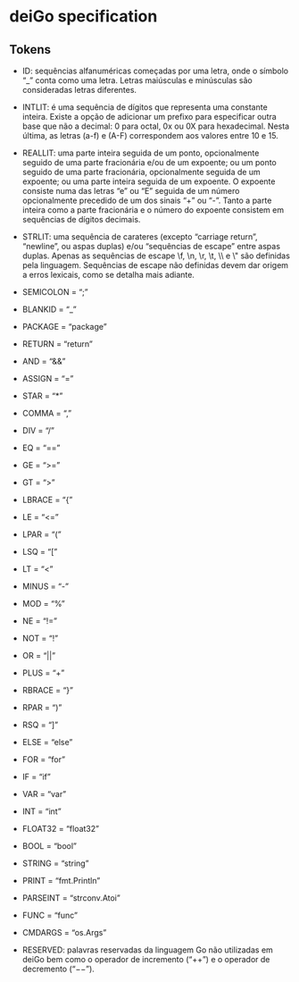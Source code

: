 # deiGo specification

## Tokens

 - ID: sequências alfanuméricas começadas por uma letra, onde o símbolo “_” conta como uma letra. Letras maiúsculas e minúsculas são consideradas letras diferentes.

 - INTLIT: é uma sequência de dígitos que representa uma constante inteira. Existe a opção de adicionar um prefixo para especificar outra base que não a decimal: 0 para octal, 0x ou 0X para hexadecimal. Nesta última, as letras (a-f) e (A-F) correspondem aos valores entre 10 e 15.
 - REALLIT: uma parte inteira seguida de um ponto, opcionalmente seguido de uma parte fracionária e/ou de um expoente; ou um ponto seguido de uma parte fracionária, opcionalmente seguida de um expoente; ou uma parte inteira seguida de um expoente. O expoente consiste numa das letras “e” ou “E” seguida de um número opcionalmente precedido de um dos sinais “+” ou “-”. Tanto a parte inteira como a parte fracionária e o número do expoente consistem em sequências de dígitos decimais.
 - STRLIT: uma sequência de carateres (excepto “carriage return”, “newline”, ou aspas duplas) e/ou “sequências de escape” entre aspas duplas. Apenas as sequências de escape \f, \n, \r, \t, \\\ e \\" são definidas pela linguagem. Sequências de escape não definidas devem dar origem a erros lexicais, como se detalha mais adiante.
 - SEMICOLON = “;”
 - BLANKID = “_”
 - PACKAGE = “package”
 - RETURN = “return”
 - AND = “&&”
 - ASSIGN = “=”
 - STAR = “*”
 - COMMA = “,”
 - DIV = “/”
 - EQ = “==”
 - GE = “>=”
 - GT = “>”
 - LBRACE = “{”
 - LE = “<=”
 - LPAR = “(”
 - LSQ = “[”
 - LT = “<”
 - MINUS = “-”
 - MOD = “%”
 - NE = “!=”
 - NOT = “!”
 - OR = “||”
 - PLUS = “+”
 - RBRACE = “}”
 - RPAR = “)”
 - RSQ = “]”
 - ELSE = “else”
 - FOR = “for”
 - IF = “if”
 - VAR = “var”
 - INT = “int”
 - FLOAT32 = “float32”
 - BOOL = “bool”
 - STRING = “string”
 - PRINT = “fmt.Println”
 - PARSEINT = “strconv.Atoi”
 - FUNC = “func”
 - CMDARGS = “os.Args”
 - RESERVED: palavras reservadas da linguagem Go não utilizadas em deiGo bem como o operador de incremento (“++”) e o operador de decremento (“−−”).